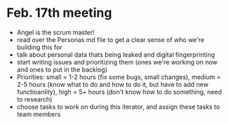 # Feb. 17th meeting
- Angel is the scrum master!
- read over the Personas md file to get a clear sense of who we're building this for
- talk about personal data thats being leaked and digital fingerprinting
- start writing issues and prioritizing them (ones we're working on now and ones to put in the backlog)
- Priorities: small = 1-2 hours (fix some bugs, small changes), medium = 2-5 hours (know what to do and how to do it, but have to add new functioanlity), high = 5+ hours (don't know how to do something, need to research)
- choose tasks to work on during this iterator, and assign these tasks to team members

